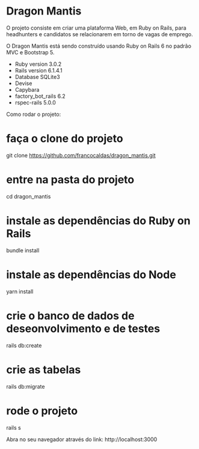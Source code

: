 # Dragon Mantis
O projeto consiste em criar uma plataforma Web, em Ruby on Rails, para headhunters e candidatos se relacionarem em torno de vagas de emprego. 

O Dragon Mantis está sendo construído usando Ruby on Rails 6 no padrão MVC e Bootstrap 5.
- Ruby version 	3.0.2
- Rails version 	6.1.4.1
- Database 	SQLite3 
- Devise
- Capybara 
- factory_bot_rails 6.2
- rspec-rails 5.0.0 

Como rodar o projeto:

# faça o clone do projeto
git clone https://github.com/francocaldas/dragon_mantis.git
# entre na pasta do projeto
cd dragon_mantis
# instale as dependências do Ruby on Rails
bundle install
# instale as dependências do Node
yarn install
# crie o banco de dados de deseonvolvimento e de testes
rails db:create
# crie as tabelas 
rails db:migrate
# rode o projeto
rails s

Abra no seu navegador através do link: http://localhost:3000